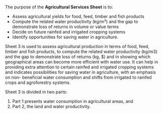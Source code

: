 The purpose of the **Agricultural Services Sheet** is to:

- Assess agricultural yields for food, feed, timber and fish products 
- Compute the related water productivity (kg/m³) and the gap to demonstrate loss of returns in
volume or value terms 
- Decide on future rainfed and irrigated cropping systems 
- Identify opportunities for saving water in agriculture.

Sheet 3 is used to assess agricultural production in terms of food,
feed, timber and fish products, to compute the related water productivity (kg/m3) and
the gap to demonstrate loss of returns (kg, $) and in showing which geographical areas
can become more efficient with water use. It can help in providing extra attention to
certain rainfed and irrigated cropping systems and indicates possibilities for saving
water in agriculture, with an emphasis on non- beneficial water consumption and shifts
from irrigated to rainfed crops and agroforestry systems. 

Sheet 3 is divided in two parts: 

1. Part 1 presents water consumption in agricultural areas, and 
2. Part 2, the land and water productivity.
